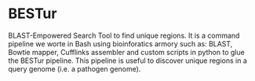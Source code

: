 # BESTur
BLAST-Empowered Search Tool to find unique regions. It is a command pipeline we worte in Bash using bioinforatics armory such as: BLAST, Bowtie mapper, Cufflinks assembler and custom scripts in python to glue the BESTur pipeline. This pipeline is useful to discover unique regions in a query genome (i.e. a pathogen genome). 
